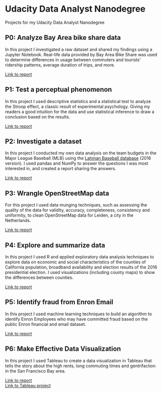 # Udacity Data Analyst Nanodegree
Projects for my Udacity Data Analyst Nanodegree

## P0: Analyze Bay Area bike share data
In this project I investigated a raw dataset and shared my findings using a Jupyter Notebook. Real-life data provided by Bay Area Bike Share was used to determine differences in usage between commuters and tourists' ridership patterns, average duration of trips, and more.

[Link to report](http://htmlpreview.github.io/?https://github.com/mariannerose/udacity_dand/blob/master/p0/Bay_Area_Bike_Share_Analysis.html)

## P1: Test a perceptual phenomenon
In this project I used descriptive statistics and a statistical test to analyze the Stroop effect, a classic result of experimental psychology. Giving my readers a good intuition for the data and use statistical inference to draw a conclusion based on the results.

[Link to report](https://github.com/mariannerose/udacity_dand/blob/master/p1/Project_I_-_Statistics.pdf)

## P2: Investigate a dataset
In this project I conducted my own data analysis on the team budgets in the Major League Baseball (MLB) using the [Lahman Baseball database](http://www.seanlahman.com/baseball-archive/statistics/) (2016 version). I used pandas and NumPy to answer the questions I was most interested in, and created a report sharing the answers. 

[Link to report](http://htmlpreview.github.io/?https://github.com/mariannerose/udacity_dand/blob/master/p2/Project_2_-_Baseball_-_Teambudgets__revision_.html)

## P3: Wrangle OpenStreetMap data
For this project I used data munging techniques, such as assessing the quality of the data for validity, accuracy, completeness, consistency and uniformity, to clean OpenStreetMap data for Leiden, a city in the Netherlands. 

[Link to report](https://github.com/mariannerose/udacity_dand/blob/master/p3/Project%20OpenStreetMap.pdf)

## P4: Explore and summarize data
In this project I used R and applied exploratory data analysis techniques to explore data on economic and social characteristics of the counties of California population, broadband availability and election results of the 2016 presidential election. I used visualizations (including county maps) to show the differences between counties.

[Link to report](https://github.com/mariannerose/udacity_dand/blob/master/p4/project_final%20(revised).html)

## P5: Identify fraud from Enron Email
In this project I used machine learning techniques to build an algorithm to identify Enron Employees who may have committed fraud based on the public Enron financial and email dataset.

[Link to report](https://github.com/mariannerose/udacity_dand/blob/master/p5/Machine%20learning%20questions%20-revised.pdf)

## P6: Make Effective Data Visualization
In this project I used Tableau to create a data visualization in Tableau that tells the story about the high rents, long commuting times and gentrifaction in the San Francisco Bay area.

[Link to report](https://github.com/mariannerose/udacity_dand/blob/master/p8/SFBA%20summary.pdf)<br/>
[Link to Tableau project](https://public.tableau.com/profile/rianne.heijboer#!/vizhome/SFBAv2/Story1)

